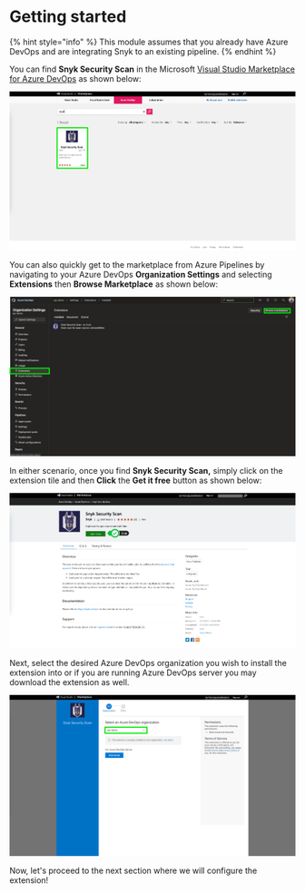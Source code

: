 # Getting started

{% hint style="info" %}
This module assumes that you already have Azure DevOps and are integrating Snyk to an existing pipeline. 
{% endhint %}

You can find **Snyk Security Scan** in the Microsoft [Visual Studio Marketplace for Azure DevOps](https://marketplace.visualstudio.com/azuredevops) as shown below:

![](../../../.gitbook/assets/azure-devops-01.png)

You can also quickly get to the marketplace from Azure Pipelines by navigating to your Azure DevOps **Organization Settings** and selecting **Extensions** then **Browse Marketplace** as shown below:

![](../../../.gitbook/assets/azure-devops-07.png)

In either scenario, once you find **Snyk Security Scan,** simply click on the extension tile and then **Click** the **Get it free** button as shown below:

![](../../../.gitbook/assets/azure-devops-02.png)

Next, select the desired Azure DevOps organization you wish to install the extension into or if you are running Azure DevOps server you may download the extension as well.

![](../../../.gitbook/assets/azure-devops-03.png)

Now, let's proceed to the next section where we will configure the extension!

